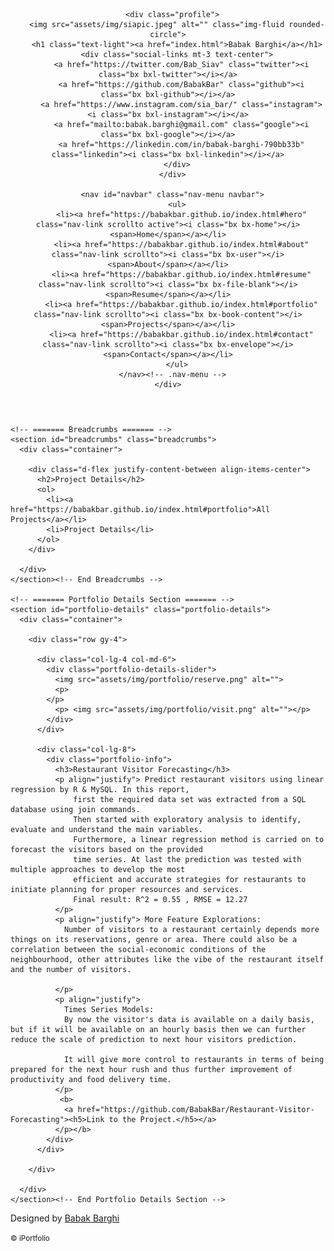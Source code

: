 <!DOCTYPE html>
<html lang="en">

<head>
  <meta charset="utf-8">
  <meta content="width=device-width, initial-scale=1.0" name="viewport">

  <title>Project Details</title>
  <meta content="" name="description">
  <meta content="" name="keywords">

  <!-- Favicons -->
  <link href="assets/img/robot.png" rel="icon">
  <link href="assets/img/robot.png" rel="apple-touch-icon">

  <!-- Google Fonts -->
  <link href="https://fonts.googleapis.com/css?family=Open+Sans:300,300i,400,400i,600,600i,700,700i|Raleway:300,300i,400,400i,500,500i,600,600i,700,700i|Poppins:300,300i,400,400i,500,500i,600,600i,700,700i" rel="stylesheet">

  <!-- Vendor CSS Files -->
  <link href="assets/vendor/aos/aos.css" rel="stylesheet">
  <link href="assets/vendor/bootstrap/css/bootstrap.min.css" rel="stylesheet">
  <link href="assets/vendor/bootstrap-icons/bootstrap-icons.css" rel="stylesheet">
  <link href="assets/vendor/boxicons/css/boxicons.min.css" rel="stylesheet">
  <link href="assets/vendor/glightbox/css/glightbox.min.css" rel="stylesheet">
  <link href="assets/vendor/swiper/swiper-bundle.min.css" rel="stylesheet">

  <!-- Template Main CSS File -->
  <link href="assets/css/style.css" rel="stylesheet">

  <!-- =======================================================
  * Template Name: iPortfolio - v3.6.0
  * Template URL: https://bootstrapmade.com/iportfolio-bootstrap-portfolio-websites-template/
  * Author: BootstrapMade.com
  * License: https://bootstrapmade.com/license/
  ======================================================== -->
</head>

<body>

  <!-- ======= Mobile nav toggle button ======= -->
  <i class="bi bi-list mobile-nav-toggle d-xl-none"></i>

  <!-- ======= Header ======= -->
  <header id="header">
    <div class="d-flex flex-column">

      <div class="profile">
        <img src="assets/img/siapic.jpeg" alt="" class="img-fluid rounded-circle">
        <h1 class="text-light"><a href="index.html">Babak Barghi</a></h1>
        <div class="social-links mt-3 text-center">
          <a href="https://twitter.com/Bab_Siav" class="twitter"><i class="bx bxl-twitter"></i></a>
          <a href="https://github.com/BabakBar" class="github"><i class="bx bxl-github"></i></a>
          <a href="https://www.instagram.com/sia_bar/" class="instagram"><i class="bx bxl-instagram"></i></a>
          <a href="mailto:babak.barghi@gmail.com" class="google"><i class="bx bxl-google"></i></a>
          <a href="https://linkedin.com/in/babak-barghi-790bb33b" class="linkedin"><i class="bx bxl-linkedin"></i></a>
        </div>
      </div>

      <nav id="navbar" class="nav-menu navbar">
        <ul>
          <li><a href="https://babakbar.github.io/index.html#hero" class="nav-link scrollto active"><i class="bx bx-home"></i> <span>Home</span></a></li>
          <li><a href="https://babakbar.github.io/index.html#about" class="nav-link scrollto"><i class="bx bx-user"></i> <span>About</span></a></li>
          <li><a href="https://babakbar.github.io/index.html#resume" class="nav-link scrollto"><i class="bx bx-file-blank"></i> <span>Resume</span></a></li>
          <li><a href="https://babakbar.github.io/index.html#portfolio" class="nav-link scrollto"><i class="bx bx-book-content"></i> <span>Projects</span></a></li>
          <li><a href="https://babakbar.github.io/index.html#contact" class="nav-link scrollto"><i class="bx bx-envelope"></i> <span>Contact</span></a></li>
        </ul>
      </nav><!-- .nav-menu -->
    </div>
  </header><!-- End Header -->

  <main id="main">

    <!-- ======= Breadcrumbs ======= -->
    <section id="breadcrumbs" class="breadcrumbs">
      <div class="container">

        <div class="d-flex justify-content-between align-items-center">
          <h2>Project Details</h2>
          <ol>
            <li><a href="https://babakbar.github.io/index.html#portfolio">All Projects</a></li>
            <li>Project Details</li>
          </ol>
        </div>

      </div>
    </section><!-- End Breadcrumbs -->

    <!-- ======= Portfolio Details Section ======= -->
    <section id="portfolio-details" class="portfolio-details">
      <div class="container">

        <div class="row gy-4">

          <div class="col-lg-4 col-md-6">
            <div class="portfolio-details-slider">
              <img src="assets/img/portfolio/reserve.png" alt="">
              <p>
            </p>
              <p> <img src="assets/img/portfolio/visit.png" alt=""></p>
            </div>
          </div>

          <div class="col-lg-8">
            <div class="portfolio-info">
              <h3>Restaurant Visitor Forecasting</h3>
              <p align="justify"> Predict restaurant visitors using linear regression by R & MySQL. In this report, 
                  first the required data set was extracted from a SQL database using join commands. 
                  Then started with exploratory analysis to identify, evaluate and understand the main variables. 
                  Furthermore, a linear regression method is carried on to forecast the visitors based on the provided 
                  time series. At last the prediction was tested with multiple approaches to develop the most 
                  efficient and accurate strategies for restaurants to initiate planning for proper resources and services. 
                  Final result: R^2 = 0.55 , RMSE = 12.27
              </p>
              <p align="justify"> More Feature Explorations:
                Number of visitors to a restaurant certainly depends more things on its reservations, genre or area. There could also be a correlation between the social-economic conditions of the neighbourhood, other attributes like the vibe of the restaurant itself and the number of visitors.
                
              </p>
              <p align="justify">
                Times Series Models:
                By now the visitor's data is available on a daily basis, but if it will be available on an hourly basis then we can further reduce the scale of prediction to next hour visitors prediction.
                
                It will give more control to restaurants in terms of being prepared for the next hour rush and thus further improvement of productivity and food delivery time.
              </p>
               <b>
                <a href="https://github.com/BabakBar/Restaurant-Visitor-Forecasting"><h5>Link to the Project.</h5></a>
              </p></b>
            </div>
          </div>

        </div>

      </div>
    </section><!-- End Portfolio Details Section -->

  </main><!-- End #main -->

  <!-- ======= Footer ======= -->
  <footer id="footer">
    <div class="container">
      Designed by <a href="https://babakbar.github.io/">Babak Barghi</a>
      <p><small>&copy;<span> iPortfolio</span></small></p>
      <div class="credits"></div>
        <!-- All the links in the footer should remain intact. -->
        <!-- You can delete the links only if you purchased the pro version. -->
        <!-- Licensing information: https://bootstrapmade.com/license/ -->
        <!-- Purchase the pro version with working PHP/AJAX contact form: https://bootstrapmade.com/iportfolio-bootstrap-portfolio-websites-template/ -->
        <div class="copyright">
        </div>
      </div>
    </div>
  </footer><!-- End  Footer -->

  <a href="#" class="back-to-top d-flex align-items-center justify-content-center"><i class="bi bi-arrow-up-short"></i></a>

  <!-- Vendor JS Files -->
  <script src="assets/vendor/aos/aos.js"></script>
  <script src="assets/vendor/bootstrap/js/bootstrap.bundle.min.js"></script>
  <script src="assets/vendor/glightbox/js/glightbox.min.js"></script>
  <script src="assets/vendor/isotope-layout/isotope.pkgd.min.js"></script>
  <script src="assets/vendor/php-email-form/validate.js"></script>
  <script src="assets/vendor/purecounter/purecounter.js"></script>
  <script src="assets/vendor/swiper/swiper-bundle.min.js"></script>
  <script src="assets/vendor/typed.js/typed.min.js"></script>
  <script src="assets/vendor/waypoints/noframework.waypoints.js"></script>

  <!-- Template Main JS File -->
  <script src="assets/js/main.js"></script>

</body>

</html>